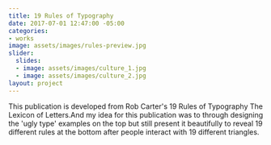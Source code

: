 ```yaml
---
title: 19 Rules of Typography
date: 2017-07-01 12:47:00 -05:00
categories:
- works
image: assets/images/rules-preview.jpg
slider:
  slides:
  - image: assets/images/culture_1.jpg
  - image: assets/images/culture_2.jpg
layout: project
---
```


This publication is developed from Rob Carter's 19 Rules of Typography The Lexicon of Letters.And my idea for this publication was to through designing the 'ugly type' examples on the top but still present it beautifully to reveal 19 different rules at the bottom after people interact with 19 different triangles.